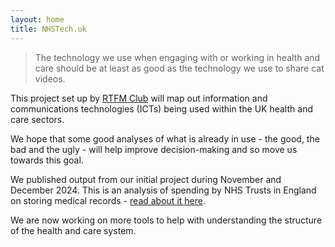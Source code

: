 ```yaml
---
layout: home
title: NHSTech.uk
---
```


> The technology we use when engaging with or working in health and care should be at least as good as the technology we use to share cat videos.


This project set up by [RTFM Club](https://rtfmclub.com/) will map out information and communications technologies (ICTs) being used within the UK health and care sectors.

We hope that some good analyses of what is already in use - the good, the bad and the ugly - will help improve decision-making and so move us towards this goal.

We published output from our initial project during November and December 2024. This is an analysis of spending by NHS Trusts in England on storing medical records - [read about it here](paperless.html).

We are now working on more tools to help with understanding the structure of the health and care system.
